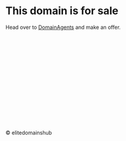 # This domain is for sale
Head over to [DomainAgents](https://domainagents.com/) and make an offer.

<br/>
<br/>
<br/>
<br/>
<br/>
<br/>
<br/>
<br/>
<br/>
<br/>
<br/>
<br/>
<br/>
<br/>
<br/>
© elitedomainshub
